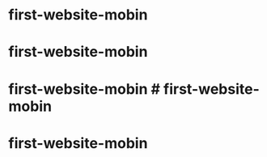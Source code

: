 # first-website-mobin
# first-website-mobin
# first-website-mobin # first-website-mobin
# first-website-mobin
